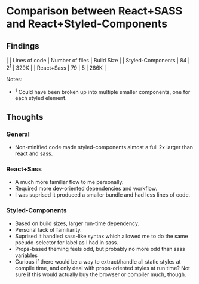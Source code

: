 # Comparison between React+SASS and React+Styled-Components

## Findings

|                    | Lines of code | Number of files | Build Size  |
| Styled-Components  | 84            | 2<sup>1</sup>   | 329K        |
| React+Sass         | 79            | 5               | 286K        |

Notes:

 - <sup>1</sup> Could have been broken up into multiple smaller components, one for each styled element.


## Thoughts

### General

 - Non-minified code made styled-components almost a full 2x larger than react and sass.

### React+Sass

 - A much more familiar flow to me personally.
 - Required more dev-oriented dependencies and workflow.
 - I was suprised it produced a smaller bundle and had less lines of code.


### Styled-Components

 - Based on build sizes, larger run-time dependency.
 - Personal lack of familiarity.
 - Suprised it handled sass-like syntax which allowed me to do the same pseudo-selector for label as I had in sass.
 - Props-based theming feels odd, but probably no more odd than sass variables
 - Curious if there would be a way to extract/handle all static styles at compile time, and only deal with props-oriented styles at run time? Not sure if this would actually buy the browser or compiler much, though.

